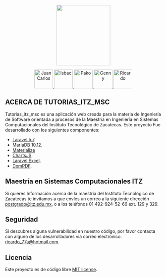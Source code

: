 <p align="center"><a href="http://mapaches3.itz.edu.mx/itz_rg/"><img src="http://mapaches3.itz.edu.mx/itz_rg/wp-content/uploads/2013/10/foto.png" width="173px" height="195px"></a></p>

<p align="center">
	<a href="https://github.com/jncsoga">
		<img src="https://avatars3.githubusercontent.com/u/9665267?s=64&v=4" alt="Juan Carlos" title="Juan Carlos" width="60" height="60">
	</a>
	<a href="https://github.com/ISBACsolzac">
		<img src="https://avatars0.githubusercontent.com/u/22861887?s=64&v=4" alt="Isbac" title="Isbac" width="60" height="60">
	</a>
	<a href="https://github.com/pakosamuel">
		<img src="https://avatars1.githubusercontent.com/u/47428264?s=64&v=4" alt="Pako" title="Pako" width="60" height="60">
	</a>
	<a href="https://github.com/Gennysis">
		<img src="https://avatars3.githubusercontent.com/u/47047894?s=88&v=4" alt="Genny" title="Genny" width="60" height="60">
	</a>
	<a href="https://github.com/ricardo77a">
		<img src="https://avatars3.githubusercontent.com/u/24514193?s=460&v=4" alt="Ricardo" title="Ricardo" width="60" height="60">
	</a>
</p>

## ACERCA DE TUTORIAS_ITZ_MSC

Tutorias_itz_msc es una aplicación web creada para la materia de Ingeniería de Software orientada a procesos de la Maestría en Ingeniería en Sistemas Computacionales del Instituto Tecnológico de Zacatecas.
Este proyecto Fue desarrollado con los siguientes componentes:

- [Laravel 5.7](https://laravel.com/docs/5.7).
- [MariaDB 10.12](https://mariadb.com/).
- [Materialize](https://materializecss.com/)
- [ChartsJS](https://www.chartjs.org/).
- [Laravel Excel](https://laravel-excel.maatwebsite.nl/).
- [DomPDF](https://github.com/barryvdh/laravel-dompdf).


## Maestría en Sistemas Computacionales ITZ

Si quieres Información acerca de la maestría del Instituto Tecnológico de Zacatecas te invitamos a que envíes un correo a la siguiente dirección [postgrado@itz.edu.mx](mailto:postgrado@itz.edu.mx), o a los teléfonos 01 492-924-52-66 ext. 129 y 329.


## Seguridad

Si descubres alguna vulnerabilidad en nuestro código, por favor contacta con alguno de los desarrolladores via correo electrónico. [ricardo_77a@hotmail.com](mailto:ricardo_77a@hotmail.com). 

## Licencia

Este proyecto es de código libre [MIT license](https://opensource.org/licenses/MIT).
